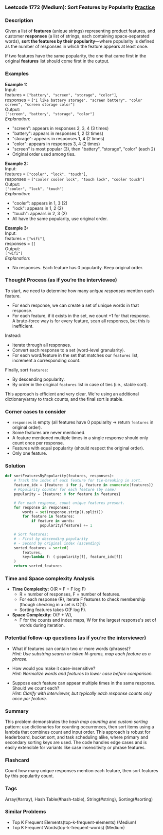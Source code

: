### Leetcode 1772 (Medium): Sort Features by Popularity [Practice](https://leetcode.com/problems/sort-features-by-popularity)

### Description  
Given a list of **features** (unique strings) representing product features, and customer **responses** (a list of strings, each containing space-separated words), **sort the features by their popularity**—where popularity is defined as the number of responses in which the feature appears at least once.

If two features have the same popularity, the one that came first in the original **features** list should come first in the output.

### Examples  

**Example 1:**  
Input:  
features = `["battery", "screen", "storage", "color"]`,  
responses = `["I like battery storage", "screen battery", "color screen", "screen storage color"]`  
Output:  
`["screen", "battery", "storage", "color"]`  
*Explanation:*
- "screen": appears in responses 2, 3, 4 (3 times)
- "battery": appears in responses 1, 2 (2 times)
- "storage": appears in responses 1, 4 (2 times)
- "color": appears in responses 3, 4 (2 times)
- "screen" is most popular (3), then "battery", "storage", "color" (each 2)
- Original order used among ties.

**Example 2:**  
Input:  
features = `["cooler", "lock", "touch"]`,  
responses = `["cooler cooler lock", "touch lock", "cooler touch"]`  
Output:  
`["cooler", "lock", "touch"]`  
*Explanation:*
- "cooler": appears in 1, 3 (2)
- "lock": appears in 1, 2 (2)
- "touch": appears in 2, 3 (2)
- All have the same popularity, use original order.

**Example 3:**  
Input:  
features = `["wifi"]`,  
responses = `[]`  
Output:  
`["wifi"]`  
*Explanation:*  
- No responses. Each feature has 0 popularity. Keep original order.

### Thought Process (as if you’re the interviewee)  
To start, we need to determine how many *unique responses* mention each feature.  
- For each response, we can create a set of unique words in that response.  
- For each feature, if it exists in the set, we count +1 for that response.  
A brute-force way is for every feature, scan all responses, but this is inefficient.

Instead:
- Iterate through all responses.
- Convert each response to a set (word-level granularity).
- For each word/feature in the set that matches our `features` list, increment a corresponding count.

Finally, sort `features`:
- By descending popularity.
- By order in the original `features` list in case of ties (i.e., stable sort).

This approach is efficient and very clear. We're using an additional dictionary/array to track counts, and the final sort is stable.

### Corner cases to consider  
- `responses` is empty (all features have 0 popularity → return `features` in original order).
- Some features are never mentioned.
- A feature mentioned multiple times in a single response should only count once per response.
- Features with equal popularity (should respect the original order).
- Only one feature.

### Solution

```python
def sortFeaturesByPopularity(features, responses):
    # Track the index of each feature for tie-breaking in sort.
    feature_idx = {feature: i for i, feature in enumerate(features)}
    # Popularity counter for each feature (by name)
    popularity = {feature: 0 for feature in features}

    # For each response, count unique features present.
    for response in responses:
        words = set(response.strip().split())
        for feature in features:
            if feature in words:
                popularity[feature] += 1

    # Sort features:
    # - First by descending popularity
    # - Second by original index (ascending)
    sorted_features = sorted(
        features,
        key=lambda f: (-popularity[f], feature_idx[f])
    )
    return sorted_features
```

### Time and Space complexity Analysis  

- **Time Complexity:** O(R × F + F log F)  
  - R = number of responses, F = number of features.
  - For each response (R), iterate F features to check membership (though checking in a set is O(1)).
  - Sorting features takes O(F log F).
- **Space Complexity:** O(F + W),  
  - F for the counts and index maps, W for the largest response's set of words during iteration.

### Potential follow-up questions (as if you’re the interviewer)  

- What if features can contain two or more words (phrases)?  
  *Hint: Use substring search or token N-grams, map each feature as a phrase.*

- How would you make it case-insensitive?  
  *Hint: Normalize words and features to lower case before comparison.*

- Suppose each feature can appear multiple times in the same response. Should we count each?  
  *Hint: Clarify with interviewer, but typically each response counts only once per feature.*

### Summary
This problem demonstrates the *hash map counting* and *custom sorting* pattern: use dictionaries for counting occurrences, then sort items using a lambda that combines count and input order. This approach is robust for leaderboard, bucket sort, and task scheduling alike, where primary and secondary sorting keys are used. The code handles edge cases and is easily extensible for variants like case insensitivity or phrase features.


### Flashcard
Count how many unique responses mention each feature, then sort features by this popularity count.

### Tags
Array(#array), Hash Table(#hash-table), String(#string), Sorting(#sorting)

### Similar Problems
- Top K Frequent Elements(top-k-frequent-elements) (Medium)
- Top K Frequent Words(top-k-frequent-words) (Medium)